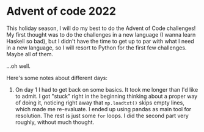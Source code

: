 # Advent of code 2022
This holiday season, I will do my best to do the Advent of Code challenges! My first thought was to do the challenges in a new language (I wanna learn Haskell so bad), but I didn't have the time to get up to par with what I need in a new language, so I will resort to Python for the first few challenges. Maybe all of them.

...oh well.

Here's some notes about different days:
1) On day 1 I had to get back on some basics. It took me longer than I'd like to admit. I got "stuck" right in the beginning thinking about a proper way of doing it, noticing right away that `np.loadtxt()` skips empty lines, which made me re-evaluate. I ended up using pandas as main tool for resolution. The rest is just some `for` loops. I did the second part very roughly, without much thought.